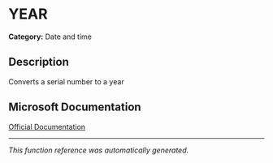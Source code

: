 # YEAR

**Category:** Date and time

## Description
Converts a serial number to a year

## Microsoft Documentation
[Official Documentation](https://support.microsoft.com//en-us/office/year-function-c64f017a-1354-490d-981f-578e8ec8d3b9)

---
*This function reference was automatically generated.*
